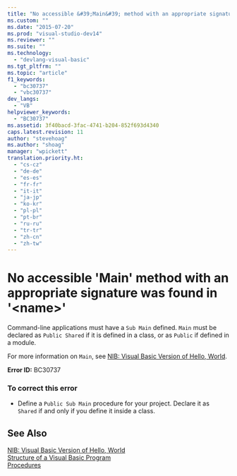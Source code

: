 ```yaml
---
title: "No accessible &#39;Main&#39; method with an appropriate signature was found in &#39;&lt;name&gt;&#39;"
ms.custom: ""
ms.date: "2015-07-20"
ms.prod: "visual-studio-dev14"
ms.reviewer: ""
ms.suite: ""
ms.technology: 
  - "devlang-visual-basic"
ms.tgt_pltfrm: ""
ms.topic: "article"
f1_keywords: 
  - "bc30737"
  - "vbc30737"
dev_langs: 
  - "VB"
helpviewer_keywords: 
  - "BC30737"
ms.assetid: 3f40bacd-3fac-4741-b204-852f693d4340
caps.latest.revision: 11
author: "stevehoag"
ms.author: "shoag"
manager: "wpickett"
translation.priority.ht: 
  - "cs-cz"
  - "de-de"
  - "es-es"
  - "fr-fr"
  - "it-it"
  - "ja-jp"
  - "ko-kr"
  - "pl-pl"
  - "pt-br"
  - "ru-ru"
  - "tr-tr"
  - "zh-cn"
  - "zh-tw"
---
```

# No accessible &#39;Main&#39; method with an appropriate signature was found in &#39;&lt;name&gt;&#39;
Command-line applications must have a `Sub Main` defined. `Main` must be declared as `Public Shared` if it is defined in a class, or as `Public` if defined in a module.  
  
 For more information on `Main`, see [NIB: Visual Basic Version of Hello, World](http://msdn.microsoft.com/en-us/9d030b60-e148-4366-a462-69532f02294c).  
  
 **Error ID:** BC30737  
  
### To correct this error  
  
-   Define a `Public Sub Main` procedure for your project. Declare it as `Shared` if and only if you define it inside a class.  
  
## See Also  
 [NIB: Visual Basic Version of Hello, World](http://msdn.microsoft.com/en-us/9d030b60-e148-4366-a462-69532f02294c)   
 [Structure of a Visual Basic Program](../../../visual-basic\programming-guide\program-structure/structure-of-a-visual-basic-program.md)   
 [Procedures](../../../visual-basic\language-reference\procedures/index.md)